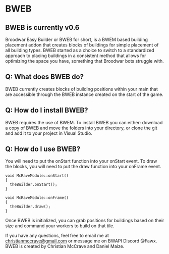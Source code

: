 # BWEB
## BWEB is currently v0.6
Broodwar Easy Builder or BWEB for short, is a BWEM based building placement addon that creates blocks of buildings for simple placement of all building types. BWEB started as a choice to switch to a standardized approach to placing buildings in a consistent method that allows for optimizing the space you have, something that Broodwar bots struggle with.

## Q: What does BWEB do?
BWEB currently creates blocks of building positions within your main that are accessible through the BWEB instance created on the start of the game.

## Q: How do I install BWEB?
BWEB requires the use of BWEM. To install BWEB you can either: download a copy of BWEB and move the folders into your directory, or clone the git and add it to your project in Visual Studio.

## Q: How do I use BWEB?
You will need to put the onStart function into your onStart event. To draw the blocks, you will need to put the draw function into your onFrame event.

``` 
void McRaveModule::onStart()
{
  theBuilder.onStart();
}

void McRaveModule::onFrame()
{
  theBuilder.draw();
}
```
Once BWEB is initialized, you can grab positions for buildings based on their size and command your workers to build on that tile.

If you have any questions, feel free to email me at christianmccrave@gmail.com or message me on BWAPI Discord @Fawx.
BWEB is created by Christian McCrave and Daniel Maize. 
